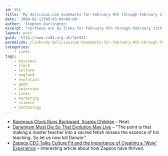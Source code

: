 ```yaml
---
id: 951
title: 'My delicious.com bookmarks for February 9th through February 11th'
date: '2009-02-11T09:03:04+00:00'
author: 'Stephen Darlington'
excerpt: "<p>These are my links for February 9th through February 11th:</p>\n<ul>\n<li><a href=\"http://www.wired.com/culture/design/magazine/17-02/st_chronophage\">Ravenous Clock Runs Backward, Scares Children</a> - Neat.</li>\n<li><a href=\"http://www.nytimes.com/2009/02/10/science/10essa.html?_r=1\">Darwinism Must Die So That Evolution May Live</a> - &quot;The point is that making a master teacher into a sacred fetish misses the essence of his teaching. So let us now kill Darwin.&quot;</li>\n<li><a href=\"http://www.readwriteweb.com/archives/zappos_ceo_talks_culture_fit_a.php\">Zappos CEO Talks Culture Fit and the Importance of Creating a &#39;Wow&#39; Experience</a> - Interesting article about how Zappos have thrived.</li>\n\n</ul>"
layout: post
guid: 'http://www.zx81.org.uk/?p=951'
permalink: /links/my-deliciouscom-bookmarks-for-february-9th-through-february-11th.html
categories:
    - Links
tags:
    - business
    - clock
    - culture
    - england
    - evolution
    - geek
    - interview
    - Links
    - marketing
    - science
    - technology
---
```


- [Ravenous Clock Runs Backward, Scares Children](http://www.wired.com/culture/design/magazine/17-02/st_chronophage) – Neat.
- [Darwinism Must Die So That Evolution May Live](http://www.nytimes.com/2009/02/10/science/10essa.html?_r=1) – "The point is that making a master teacher into a sacred fetish misses the essence of his teaching. So let us now kill Darwin."
- [Zappos CEO Talks Culture Fit and the Importance of Creating a 'Wow' Experience](http://www.readwriteweb.com/archives/zappos_ceo_talks_culture_fit_a.php) – Interesting article about how Zappos have thrived.